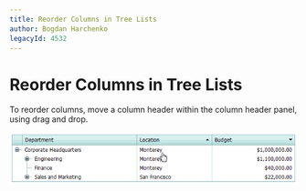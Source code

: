 ```yaml
---
title: Reorder Columns in Tree Lists
author: Bogdan Harchenko
legacyId: 4532
---
```

# Reorder Columns in Tree Lists
To reorder columns, move a column header within the column header panel, using drag and drop.

![ASPxTreeList_ColumnMoving](../../../images/img8908.gif)